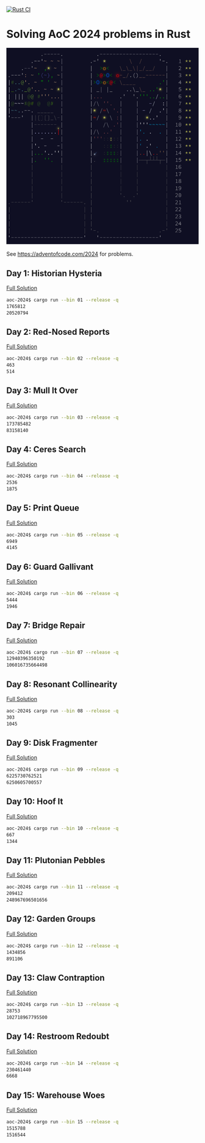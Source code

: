 [![Rust CI](https://github.com/DrearyLisper/aoc-2024/actions/workflows/rust.yml/badge.svg)](https://github.com/DrearyLisper/aoc-2024/actions/workflows/rust.yml)


# Solving AoC 2024 problems in Rust

![Logo](https://raw.githubusercontent.com/DrearyLisper/aoc-2024/main/images/logo.png)

See https://adventofcode.com/2024 for problems.

## Day 1: Historian Hysteria

[Full Solution](https://github.com/DrearyLisper/aoc-2024/tree/main/src/01/main.rs)

``` bash
aoc-2024$ cargo run --bin 01 --release -q
1765812
20520794
```

## Day 2: Red-Nosed Reports

[Full Solution](https://github.com/DrearyLisper/aoc-2024/tree/main/src/02/main.rs)

``` bash
aoc-2024$ cargo run --bin 02 --release -q
463
514
```

## Day 3: Mull It Over

[Full Solution](https://github.com/DrearyLisper/aoc-2024/tree/main/src/03/main.rs)

``` bash
aoc-2024$ cargo run --bin 03 --release -q
173785482
83158140
```

## Day 4: Ceres Search

[Full Solution](https://github.com/DrearyLisper/aoc-2024/tree/main/src/04/main.rs)

``` bash
aoc-2024$ cargo run --bin 04 --release -q
2536
1875
```

## Day 5: Print Queue
[Full Solution](https://github.com/DrearyLisper/aoc-2024/tree/main/src/05/main.rs)

``` bash
aoc-2024$ cargo run --bin 05 --release -q
6949
4145
```

## Day 6: Guard Gallivant
[Full Solution](https://github.com/DrearyLisper/aoc-2024/tree/main/src/06/main.rs)

``` bash
aoc-2024$ cargo run --bin 06 --release -q
5444
1946
```

## Day 7: Bridge Repair
[Full Solution](https://github.com/DrearyLisper/aoc-2024/tree/main/src/07/main.rs)

``` bash
aoc-2024$ cargo run --bin 07 --release -q
12940396350192
106016735664498
```

## Day 8: Resonant Collinearity
[Full Solution](https://github.com/DrearyLisper/aoc-2024/tree/main/src/08/main.rs)

``` bash
aoc-2024$ cargo run --bin 08 --release -q
303
1045
```

## Day 9: Disk Fragmenter
[Full Solution](https://github.com/DrearyLisper/aoc-2024/tree/main/src/09/main.rs)

``` bash
aoc-2024$ cargo run --bin 09 --release -q
6225730762521
6250605700557
```

## Day 10: Hoof It
[Full Solution](https://github.com/DrearyLisper/aoc-2024/tree/main/src/10/main.rs)

``` bash
aoc-2024$ cargo run --bin 10 --release -q
667
1344
```

## Day 11: Plutonian Pebbles
[Full Solution](https://github.com/DrearyLisper/aoc-2024/tree/main/src/11/main.rs)

``` bash
aoc-2024$ cargo run --bin 11 --release -q
209412
248967696501656
```

## Day 12: Garden Groups
[Full Solution](https://github.com/DrearyLisper/aoc-2024/tree/main/src/12/main.rs)

``` bash
aoc-2024$ cargo run --bin 12 --release -q
1434856
891106
```

## Day 13: Claw Contraption
[Full Solution](https://github.com/DrearyLisper/aoc-2024/tree/main/src/13/main.rs)

``` bash
aoc-2024$ cargo run --bin 13 --release -q
28753
102718967795500
```


## Day 14: Restroom Redoubt
[Full Solution](https://github.com/DrearyLisper/aoc-2024/tree/main/src/14/main.rs)

``` bash
aoc-2024$ cargo run --bin 14 --release -q
230461440
6668
```

## Day 15: Warehouse Woes
[Full Solution](https://github.com/DrearyLisper/aoc-2024/tree/main/src/15/main.rs)

``` bash
aoc-2024$ cargo run --bin 15 --release -q 
1515788
1516544
```

